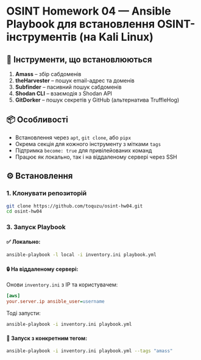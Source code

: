 # OSINT Homework 04 — Ansible Playbook для встановлення OSINT-інструментів (на Kali Linux)

## 🔧 Інструменти, що встановлюються

1. **Amass** – збір сабдоменів
2. **theHarvester** – пошук email-адрес та доменів
3. **Subfinder** – пасивний пошук сабдоменів
4. **Shodan CLI** – взаємодія з Shodan API
5. **GitDorker** – пошук секретів у GitHub (альтернатива TruffleHog)

## 📦 Особливості

- Встановлення через `apt`, `git clone`, або `pipx`
- Окрема секція для кожного інструменту з мітками `tags`
- Підтримка `become: true` для привілейованих команд
- Працює як локально, так і на віддаленому сервері через SSH


## ⚙️ Встановлення

### 1. Клонувати репозиторій
```bash
git clone https://github.com/toquzu/osint-hw04.git
cd osint-hw04
```

### 3. Запуск Playbook

#### ✅ Локально:
```bash
ansible-playbook -l local -i inventory.ini playbook.yml
```

#### 🔒 На віддаленому сервері:
Онови `inventory.ini` з IP та користувачем:
```ini
[aws]
your.server.ip ansible_user=username
```
Тоді запусти:
```bash
ansible-playbook -i inventory.ini playbook.yml
```

#### 🎯 Запуск з конкретним тегом:
```bash
ansible-playbook -i inventory.ini playbook.yml --tags "amass"
```

